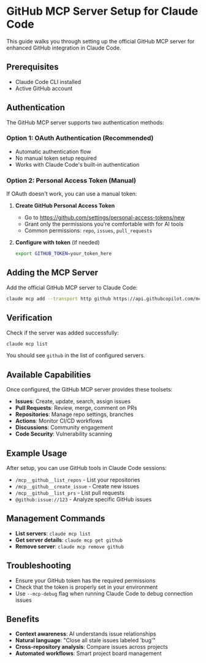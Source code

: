 # GitHub MCP Server Setup for Claude Code

This guide walks you through setting up the official GitHub MCP server for enhanced GitHub integration in Claude Code.

## Prerequisites

- Claude Code CLI installed
- Active GitHub account

## Authentication

The GitHub MCP server supports two authentication methods:

### Option 1: OAuth Authentication (Recommended)
- Automatic authentication flow
- No manual token setup required
- Works with Claude Code's built-in authentication

### Option 2: Personal Access Token (Manual)
If OAuth doesn't work, you can use a manual token:

1. **Create GitHub Personal Access Token**
   - Go to https://github.com/settings/personal-access-tokens/new
   - Grant only the permissions you're comfortable with for AI tools
   - Common permissions: `repo`, `issues`, `pull_requests`

2. **Configure with token** (if needed)
   ```bash
   export GITHUB_TOKEN=your_token_here
   ```

## Adding the MCP Server

Add the official GitHub MCP server to Claude Code:

```bash
claude mcp add --transport http github https://api.githubcopilot.com/mcp/
```

## Verification

Check if the server was added successfully:

```bash
claude mcp list
```

You should see `github` in the list of configured servers.

## Available Capabilities

Once configured, the GitHub MCP server provides these toolsets:

- **Issues**: Create, update, search, assign issues
- **Pull Requests**: Review, merge, comment on PRs
- **Repositories**: Manage repo settings, branches
- **Actions**: Monitor CI/CD workflows
- **Discussions**: Community engagement
- **Code Security**: Vulnerability scanning

## Example Usage

After setup, you can use GitHub tools in Claude Code sessions:

- `/mcp__github__list_repos` - List your repositories
- `/mcp__github__create_issue` - Create new issues
- `/mcp__github__list_prs` - List pull requests
- `@github:issue://123` - Analyze specific GitHub issues

## Management Commands

- **List servers**: `claude mcp list`
- **Get server details**: `claude mcp get github`
- **Remove server**: `claude mcp remove github`

## Troubleshooting

- Ensure your GitHub token has the required permissions
- Check that the token is properly set in your environment
- Use `--mcp-debug` flag when running Claude Code to debug connection issues

## Benefits

- **Context awareness**: AI understands issue relationships
- **Natural language**: "Close all stale issues labeled 'bug'"
- **Cross-repository analysis**: Compare issues across projects
- **Automated workflows**: Smart project board management
